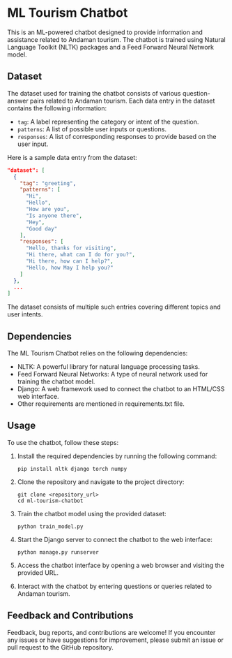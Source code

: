 # ML Tourism Chatbot

This is an ML-powered chatbot designed to provide information and assistance related to Andaman tourism. The chatbot is trained using Natural Language Toolkit (NLTK) packages and a Feed Forward Neural Network model.

## Dataset

The dataset used for training the chatbot consists of various question-answer pairs related to Andaman tourism. Each data entry in the dataset contains the following information:

- `tag`: A label representing the category or intent of the question.
- `patterns`: A list of possible user inputs or questions.
- `responses`: A list of corresponding responses to provide based on the user input.

Here is a sample data entry from the dataset:

```json
"dataset": [
  {
    "tag": "greeting",
    "patterns": [
      "Hi",
      "Hello",
      "How are you",
      "Is anyone there",
      "Hey",
      "Good day"
    ],
    "responses": [
      "Hello, thanks for visiting",
      "Hi there, what can I do for you?",
      "Hi there, how can I help?",
      "Hello, how May I help you?"
    ]
  },
  ...
]
```

The dataset consists of multiple such entries covering different topics and user intents.

## Dependencies

The ML Tourism Chatbot relies on the following dependencies:

- NLTK: A powerful library for natural language processing tasks.
- Feed Forward Neural Networks: A type of neural network used for training the chatbot model.
- Django: A web framework used to connect the chatbot to an HTML/CSS web interface.
- Other requirements are mentioned in requirements.txt file.

## Usage

To use the chatbot, follow these steps:

1. Install the required dependencies by running the following command:
   ```
   pip install nltk django torch numpy
   ```

2. Clone the repository and navigate to the project directory:
   ```
   git clone <repository_url>
   cd ml-tourism-chatbot
   ```

3. Train the chatbot model using the provided dataset:
   ```
   python train_model.py
   ```

4. Start the Django server to connect the chatbot to the web interface:
   ```
   python manage.py runserver
   ```

5. Access the chatbot interface by opening a web browser and visiting the provided URL.

6. Interact with the chatbot by entering questions or queries related to Andaman tourism.

## Feedback and Contributions

Feedback, bug reports, and contributions are welcome! If you encounter any issues or have suggestions for improvement, please submit an issue or pull request to the GitHub repository.
